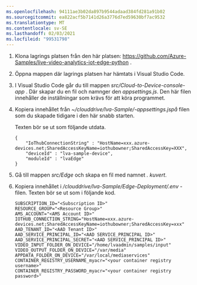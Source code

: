 ```yaml
---
ms.openlocfilehash: 94111ae3b02da897b9544adaad384fd281a91b02
ms.sourcegitcommit: ea822acf5b7141d26a3776d7ed59630bf7ac9532
ms.translationtype: MT
ms.contentlocale: sv-SE
ms.lasthandoff: 02/03/2021
ms.locfileid: "99531798"
---
```

1. Klona lagrings platsen från den här platsen: https://github.com/Azure-Samples/live-video-analytics-iot-edge-python .
1. Öppna mappen där lagrings platsen har hämtats i Visual Studio Code.
1. I Visual Studio Code går du till mappen *src/Cloud-to-Device-console-app* . Där skapar du en fil och namnger den *appsettings.js*. Den här filen innehåller de inställningar som krävs för att köra programmet.
1. Kopiera innehållet från *~/clouddrive/lva-Sample/-appsettings.jspå* filen som du skapade tidigare i den här snabb starten.

    Texten bör se ut som följande utdata.

    ```
    {  
        "IoThubConnectionString" : "HostName=xxx.azure-devices.net;SharedAccessKeyName=iothubowner;SharedAccessKey=XXX",  
        "deviceId" : "lva-sample-device",  
        "moduleId" : "lvaEdge"  
    }
    ```
1. Gå till mappen *src/Edge* och skapa en fil med namnet *. kuvert*.
1. Kopiera innehållet i */clouddrive/lva-Sample/Edge-Deployment/.env* -filen. Texten bör se ut som i följande kod.

    ```
    SUBSCRIPTION_ID="<Subscription ID>"  
    RESOURCE_GROUP="<Resource Group>"  
    AMS_ACCOUNT="<AMS Account ID>"  
    IOTHUB_CONNECTION_STRING="HostName=xxx.azure-devices.net;SharedAccessKeyName=iothubowner;SharedAccessKey=xxx"  
    AAD_TENANT_ID="<AAD Tenant ID>"  
    AAD_SERVICE_PRINCIPAL_ID="<AAD SERVICE_PRINCIPAL ID>"  
    AAD_SERVICE_PRINCIPAL_SECRET="<AAD SERVICE_PRINCIPAL ID>"  
    VIDEO_INPUT_FOLDER_ON_DEVICE="/home/lvaadmin/samples/input"  
    VIDEO_OUTPUT_FOLDER_ON_DEVICE="/var/media"
    APPDATA_FOLDER_ON_DEVICE="/var/local/mediaservices"
    CONTAINER_REGISTRY_USERNAME_myacr="<your container registry username>"  
    CONTAINER_REGISTRY_PASSWORD_myacr="<your container registry password>"      
    ```
    